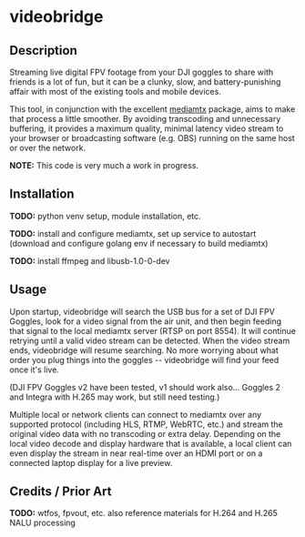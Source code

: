 # videobridge

## Description

Streaming live digital FPV footage from your DJI goggles to share with friends
is a lot of fun, but it can be a clunky, slow, and battery-punishing affair with
most of the existing tools and mobile devices.

This tool, in conjunction with the excellent
[mediamtx](https://github.com/bluenviron/mediamtx) package, aims to make that 
process a little smoother.  By avoiding transcoding and unnecessary buffering, 
it provides a maximum quality, minimal latency video stream to your browser or
broadcasting software (e.g. OBS) running on the same host or over the network.

**NOTE:** This code is very much a work in progress.


## Installation

**TODO:** python venv setup, module installation, etc.

**TODO:** install and configure mediamtx, set up service to autostart (download and configure golang env if necessary to build mediamtx)

**TODO:** install ffmpeg and libusb-1.0-0-dev


## Usage

Upon startup, videobridge will search the USB bus for a set of DJI FPV Goggles,
look for a video signal from the air unit, and then begin feeding that signal
to the local mediamtx server (RTSP on port 8554).  It will continue retrying
until a valid video stream can be detected.  When the video stream ends, videobridge
will resume searching.  No more worrying about what order you plug things into 
the goggles -- videobridge will find your feed once it's live.

(DJI FPV Goggles v2 have been tested, v1 should work also... Goggles 2 and Integra with
H.265 may work, but still need testing.)

Multiple local or network clients can connect to mediamtx over any supported
protocol (including HLS, RTMP, WebRTC, etc.) and stream the original video data
with no transcoding or extra delay.  Depending on the local video decode and display
hardware that is available, a local client can even display the stream in near real-time
over an HDMI port or on a connected laptop display for a live preview.


## Credits / Prior Art

**TODO:** wtfos, fpvout, etc.  also reference materials for H.264 and H.265 NALU processing
